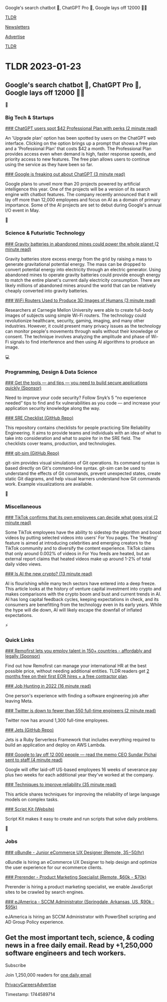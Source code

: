 Google's search chatbot 🔎, ChatGPT Pro 🤖, Google lays off 12000 👨‍💻

[TLDR](/)

[Newsletters](/newsletters)

[Advertise](https://advertise.tldr.tech/)

[TLDR](/)

# TLDR 2023-01-23

## Google's search chatbot 🔎, ChatGPT Pro 🤖, Google lays off 12000 👨‍💻

📱

### Big Tech & Startups

[### ChatGPT users spot $42 Professional Plan with perks (2 minute read)](https://indianexpress.com/article/technology/chatgpt-users-spot-42-professional-plan-with-perks-8395865/?utm_source=tldrnewsletter)

An 'Upgrade plan' option has been spotted by users on the ChatGPT web interface. Clicking on the option brings up a prompt that shows a free plan and a 'Professional Plan' that costs $42 a month. The Professional Plan provides access even when demand is high, faster response speeds, and priority access to new features. The free plan allows users to continue using the service as they have been so far.

[### Google is freaking out about ChatGPT (3 minute read)](https://www.theverge.com/2023/1/20/23563851/google-search-ai-chatbot-demo-chatgpt?utm_source=tldrnewsletter)

Google plans to unveil more than 20 projects powered by artificial intelligence this year. One of the projects will be a version of its search engine with chatbot features. The company recently announced that it will lay off more than 12,000 employees and focus on AI as a domain of primary importance. Some of the AI projects are set to debut during Google's annual I/O event in May.

🚀

### Science & Futuristic Technology

[### Gravity batteries in abandoned mines could power the whole planet (2 minute read)](https://www.techspot.com/news/97306-gravity-batteries-abandoned-mines-could-power-whole-planet.html?utm_source=tldrnewsletter)

Gravity batteries store excess energy from the grid by raising a mass to generate gravitational potential energy. The mass can be dropped to convert potential energy into electricity through an electric generator. Using abandoned mines to operate gravity batteries could provide enough energy to match the entire planet's current daily electricity consumption. There are likely millions of abandoned mines around the world that can be relatively cheaply converted into gravity batteries.

[### WiFi Routers Used to Produce 3D Images of Humans (3 minute read)](https://vpnoverview.com/news/wifi-routers-used-to-produce-3d-images-of-humans/?utm_source=tldrnewsletter)

Researchers at Carnegie Mellon University were able to create full-body images of subjects using simple Wi-Fi routers. The technology could revolutionize healthcare, security, gaming, imaging, and many other industries. However, it could present many privacy issues as the technology can monitor people's movements through walls without their knowledge or consent. The technique involves analyzing the amplitude and phase of Wi-Fi signals to find interference and then using AI algorithms to produce an image.

💻

### Programming, Design & Data Science

[### Get the tools — and tips — you need to build secure applications quickly (Sponsor)](https://snyk.io/blog/no-experience-needed-secure-applications/?utm_campaign=AOM-2023&amp;utm_medium=Paid-Email&amp;utm_source=TLDR&amp;utm_content=no-experience-needed-secure-applications)

Need to improve your code security? Follow Snyk’s 5 “no experience needed” tips to find and fix vulnerabilities as you code — and increase your application security knowledge along the way.

[### SRE Checklist (GitHub Repo)](https://github.com/bregman-arie/sre-checklist?utm_source=tldrnewsletter)

This repository contains checklists for people practicing Site Reliability Engineering. It aims to provide teams and individuals with an idea of what to take into consideration and what to aspire for in the SRE field. The checklists cover teams, production, and technologies.

[### git-sim (GitHub Repo)](https://github.com/initialcommit-com/git-sim?utm_source=tldrnewsletter)

git-sim provides visual simulations of Git operations. Its command syntax is based directly on Git's command-line syntax. git-sim can be used to understand the effects of Git commands, prevent unexpected states, create static Git diagrams, and help visual learners understand how Git commands work. Example visualizations are available.

🎁

### Miscellaneous

[### TikTok confirms that its own employees can decide what goes viral (2 minute read)](https://www.theverge.com/2023/1/20/23564242/tiktok-heating-view-boosts-creators-businesses?utm_source=tldrnewsletter)

Some TikTok employees have the ability to sidestep the algorithm and boost videos by putting selected videos into users' For You pages. The 'Heating' feature is aimed at introducing celebrities and emerging creators to the TikTok community and to diversify the content experience. TikTok claims that only around 0.002% of videos in For You feeds are heated, but an external report claims that heated videos make up around 1-2% of total daily video views.

[### Is AI the new crypto? (13 minute read)](https://luttig.substack.com/p/is-ai-the-new-crypto?utm_source=tldrnewsletter)

AI is flourishing while many tech sectors have entered into a deep freeze. This article looks at the history of venture capital investment into crypto and makes comparisons with the crypto boom and bust and current trends in AI. AI has long capital feedback cycles, keeping expectations in check, and its consumers are benefitting from the technology even in its early years. While the hype will die down, AI will likely escape the downfall of inflated expectations.

⚡

### Quick Links

[### Remofirst lets you employ talent in 150+ countries - affordably and legally (Sponsor)](https://www.remofirst.com/request-a-demo-tldr?utm_source=newsletter&amp;utm_medium=tldr&amp;utm_campaign=jan_2023)

Find out how Remofirst can manage your international HR at the best possible price, without needing additional entities. TLDR readers get [2 months free on their first EOR hires + a free contractor plan](https://www.remofirst.com/request-a-demo-tldr?utm_source=newsletter&utm_medium=tldr&utm_campaign=jan_2023).

[### Job Hunting in 2022 (16 minute read)](https://mhlakhani.com/blog/2023/01/tech-job-market/?utm_source=tldrnewsletter)

One person's experience with finding a software engineering job after leaving Meta.

[### Twitter is down to fewer than 550 full-time engineers (2 minute read)](https://www.cnbc.com/2023/01/20/twitter-is-down-to-fewer-than-550-full-time-engineers.html?utm_source=tldrnewsletter)

Twitter now has around 1,300 full-time employees.

[### Jets (GitHub Repo)](https://github.com/boltops-tools/jets?utm_source=tldrnewsletter)

Jets is a Ruby Serverless Framework that includes everything required to build an application and deploy on AWS Lambda.

[### Google to lay off 12,000 people — read the memo CEO Sundar Pichai sent to staff (4 minute read)](https://www.cnbc.com/2023/01/20/google-to-lay-off-12000-people-memo-from-ceo-sundar-pichai-says.html?utm_source=tldrnewsletter)

Google will offer laid-off US-based employees 16 weeks of severance pay plus two weeks for each additional year they've worked at the company.

[### Techniques to improve reliability (35 minute read)](https://github.com/openai/openai-cookbook/blob/main/techniques_to_improve_reliability.md?utm_source=tldrnewsletter)

This article shares techniques for improving the reliability of large language models on complex tasks.

[### Script Kit (Website)](https://www.scriptkit.com/?utm_source=tldrnewsletter)

Script Kit makes it easy to create and run scripts that solve daily problems.

💼

### Jobs

[### oBundle - Junior eCommerce UX Designer (Remote, $35-$50/hr)](https://tldr.tech/jobs/junior-ecommerce-ux-designer/191)

oBundle is hiring an eCommerce UX Designer to help design and optimize the user experience for our ecommerce clients.

[### Prerender - Product Marketing Specialist (Remote, $60k - $70k)](https://tldr.tech/jobs/product-marketing-specialist-(prerender)/194)

Prerender is hiring a product marketing specialist, we enable JavaScript sites to be crawled by search engines.

[### eJAmerica - SCCM Administrator (Springdale, Arkansas, US, $90k - $95k)](https://tldr.tech/jobs/identity-management-consultant/193)

eJAmerica is hiring an SCCM Administrator with PowerShell scripting and AD Group Policy experience.

## Get the most important tech, science, & coding news in a free daily email. Read by +1,250,000 software engineers and tech workers.

Subscribe

Join 1,250,000 readers for [one daily email](/api/latest/tech)

[Privacy](/privacy)[Careers](https://jobs.ashbyhq.com/tldr.tech)[Advertise](/tech/advertise)

Timestamp: 1744589714